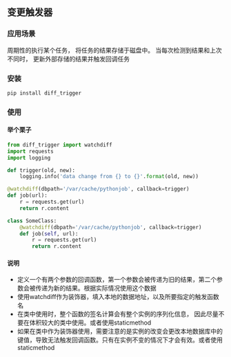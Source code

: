 ## 变更触发器

### 应用场景

周期性的执行某个任务， 将任务的结果存储于磁盘中。 当每次检测到结果和上次不同时， 更新外部存储的结果并触发回调任务

### 安装

```cmd
pip install diff_trigger
```


### 使用

#### 举个栗子

```python
from diff_trigger import watchdiff
import requests
import logging

def trigger(old, new):
    logging.info('data change from {} to {}'.format(old, new))

@watchdiff(dbpath='/var/cache/pythonjob', callback=trigger)
def job(url):
    r = requests.get(url)
    return r.content

class SomeClass:
    @watchdiff(dbpath='/var/cache/pythonjob', callback=trigger)
    def job(self, url):
        r = requests.get(url)
        return r.content
```

#### 说明

- 定义一个有两个参数的回调函数，第一个参数会被传递为旧的结果，第二个参数会被传递为新的结果。根据实际情况使用这个数据
- 使用watchdiff作为装饰器，填入本地的数据地址，以及所要指定的触发函数名
- 在类中使用时，整个函数的签名计算会有整个实例的序列化信息， 因此尽量不要在体积较大的类中使用。或者使用staticmethod
- 如果在类中作为装饰器使用，需要注意的是实例的改变会更改本地数据库中的键值，导致无法触发回调函数。只有在实例不变的情况下才会有效。或者使用staticmethod
